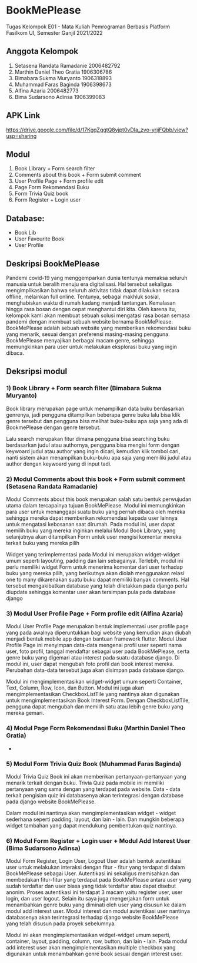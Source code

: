 # BookMePlease
Tugas Kelompok E01 - Mata Kuliah Pemrograman Berbasis Platform
Fasilkom UI, Semester Ganjil 2021/2022

## Anggota Kelompok 
1. Setasena Randata Ramadanie 2006482792
2. Marthin Daniel Theo Gratia  1906306786
3. Bimabara Sukma Muryanto 1906318893
4. Muhammad Faras Baginda 1906398673
5. Alfina Azaria 2006482773
6. Bima Sudarsono Adinsa 1906399083

## APK Link
https://drive.google.com/file/d/17KgqZggtQ8yjpt0vDIa_zvo-yrjiFQbb/view?usp=sharing
## Modul
1. Book Library + Form search filter
2. Comments about this book + Form submit comment
3. User Profile Page + Form profile edit
4. Page Form Rekomendasi Buku
5. Form Trivia Quiz book 
6. Form Register + Login user

## Database: 
- Book Lib
- User Favourite Book
- User Profile

## Deskripsi BookMePlease
Pandemi covid-19 yang menggemparkan dunia tentunya memaksa seluruh manusia untuk beralih menuju era digitalisasi. Hal tersebut sekaligus mengimplikasikan bahwa seluruh aktivitas tidak dapat dilakukan secara offline, melainkan full online. Tentunya, sebagai makhluk sosial, menghabiskan waktu di rumah kadang menjadi tantangan. Kemalasan hingga rasa bosan dengan cepat menghantui diri kita. Oleh karena itu, kelompok kami akan membuat sebuah solusi mengatasi rasa bosan semasa pandemi dengan membuat sebuah website bernama BookMePlease. BookMePlease adalah sebuah website yang memberikan rekomendasi buku yang menarik, sesuai dengan preferensi masing-masing pengguna. BookMePlease  menyajikan berbagai macam genre, sehingga memungkinkan para user untuk melakukan eksplorasi buku yang ingin dibaca.

## Deksripsi modul



### 1) Book Library + Form search filter (Bimabara Sukma Muryanto)
Book library merupakan page untuk menampilkan data buku berdasarkan genrenya, jadi pengguna ditampilkan beberapa genre buku lalu bisa klik genre tersebut dan pengguna bisa melihat buku-buku apa saja yang ada di BookmePlease dengan genre tersebut.

Lalu search merupakan fitur dimana pengguna bisa searching buku berdasarkan judul atau authornya, pengguna bisa mengisi form dengan keywoard judul atau author yang ingin dicari, kemudian klik tombol cari, nanti sistem akan menampilkan buku-buku apa saja yang memiliki judul atau author dengan keywoard yang di input tadi.


### 2) Modul Comments about this book + Form submit comment (Setasena Randata Ramadanie)
Modul Comments about this book merupakan salah satu bentuk perwujudan utama dalam tercapainya tujuan BookMePlease. Modul ini memungkinkan para user untuk menanggapi suatu buku yang pernah dibaca oleh mereka sehingga mereka dapat memberikan rekomendasi kepada user lainnya untuk mengatasi kebosanan saat dirumah. Pada modul ini, user dapat memilih buku yang mereka inginkan melalui Modul Book Library, yang selanjutnya akan ditampilkan Form untuk user mengisi komentar mereka terkait buku yang mereka pilih

Widget yang terimplementasi pada Modul ini merupakan widget-widget umum seperti layouting, padding dan lain sebagainya. Terlebih, modul ini perlu memiliki widget Form untuk menerima komentar dari user terhadap buku yang mereka pilih, yang berikutnya akan diolah menggunakan relasi one to many dikarenakan suatu buku dapat memiliki banyak comments. Hal tersebut mengakibatkan database yang telah diletakkan pada django perlu diupdate sehingga komentar user akan tersimpan pula pada database django

### 3) Modul User Profile Page + Form profile edit (Alfina Azaria)
Modul User Profile Page merupakan bentuk implementasi user profile page yang pada awalnya diperuntukkan bagi website yang kemudian akan diubah menjadi bentuk mobile app dengan bantuan framework flutter. Modul User Profile Page ini menyimpan data-data mengenai profil user seperti nama user, foto profil, tanggal mendaftar sebagai user pada BookMePlease, serta genre buku yang digemari atau interest pada suatu database django. Di modul ini, user dapat mengubah foto profil dan book interest mereka. Perubahan data-data tersebut juga akan disimpan pada database django.

Modul ini mengimplementasikan widget-widget umum seperti Container, Text, Column, Row, Icon, dan Button. Modul ini juga akan mengimplementasikan CheckboxListTile yang nantinya akan digunakan untuk mengimplementasikan Book Interest Form. Dengan CheckboxListTile, pengguna dapat mengubah dan memilih satu atau lebih genre buku yang mereka gemari.

### 4) Modul Page Form Rekomendasi Buku (Marthin Daniel Theo Gratia)
-
### 5) Modul Form Trivia Quiz Book  (Muhammad Faras Baginda)
Modul Trivia Quiz Book ini akan memberikan pertanyaan-pertanyaan yang menarik terkait dengan buku. Trivia Quiz pada mobile ini memiliki pertanyaan yang sama dengan yang terdapat pada website. Data - data terkait pengisian quiz ini databasenya akan terintegrasi dengan database pada django website BookMePlease. 

Dalam modul ini nantinya akan mengimplementasikan widget - widget sederhana seperti padding, layout, dan lain - lain. Dan mungkin beberapa widget tambahan yang dapat mendukung pembentukan quiz nantinya.

### 6) Modul Form Register + Login user + Modul Add Interest User (Bima Sudarsono Adinsa)
Modul Form Register, Login User, Logout User adalah bentuk autentikasi user untuk melakukan interaksi dengan fitur - fitur yang terdapat di dalam BookMePlease sebagai User. Autentikasi ini sekaligus memisahkan dan membedakan fitur-fitur yang terdapat pada BookMePlease antara user yang sudah terdaftar dan user biasa yang tidak terdaftar atau dapat disebut anonim. Proses autentikasi ini terdapat 3 macam yaitu register user, user login, dan user logout. Selain itu saya juga mengerjakan form untuk menambahkan genre buku yang diminati oleh user yang disusun ke dalam modul add interest user. Modul interest dan modul autentikasi user nantinya databasenya akan terintegrasi terhadap django website BookMePlease yang telah disusun pada proyek sebelumnya. 

Modul ini akan mengimplementasikan widget-widget umum seperti, container, layout, padding, column, row, button, dan lain - lain. Pada modul add interest user akan mengimplementasikan multiple checkbox yang digunakan untuk menambahkan genre book sesuai dengan interest user. 
